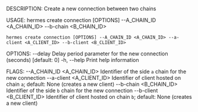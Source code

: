 DESCRIPTION:
Create a new connection between two chains

USAGE:
    hermes create connection [OPTIONS] --A_CHAIN_ID <A_CHAIN_ID> --b-chain <B_CHAIN_ID>

    hermes create connection [OPTIONS] --A_CHAIN_ID <A_CHAIN_ID> --a-client <A_CLIENT_ID> --b-client <B_CLIENT_ID>

OPTIONS:
        --delay <DELAY>    Delay period parameter for the new connection (seconds) [default: 0]
    -h, --help             Print help information

FLAGS:
        --A_CHAIN_ID <A_CHAIN_ID>      Identifier of the side `a` chain for the new connection
        --a-client <A_CLIENT_ID>    Identifier of client hosted on chain `a`; default: None (creates
                                    a new client)
        --b-chain <B_CHAIN_ID>      Identifier of the side `b` chain for the new connection
        --b-client <B_CLIENT_ID>    Identifier of client hosted on chain `b`; default: None (creates
                                    a new client)

